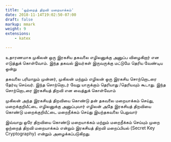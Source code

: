 ```yaml
---
title: 'ஒற்றைத் திறவி மறையாக்கம்'
date: 2018-11-14T19:02:50-07:00
draft: false
markup: mmark
weight: 9
extensions:
    - katex

---
```


உதாரணமாக முகிலன் ஒரு இரகசிய தகவலை எழிலனுக்கு அனுப்ப விழைகிறார் என எடுத்துக் கொள்வோம். இந்த தகவல் இவர்கள் இருவருக்கு மட்டுமே தெரிய வேண்டிய ஒன்று

தகவலை பரிமாறும் முன்னர், முகிலன் மற்றும் எழிலன் ஒரு இரகசிய சொற்றொடரை தேர்வு செய்வர். இந்த சொற்றொடர் வேறு யாருக்கும் தெரியாது /தெரியவும் கூடாது. இந்த சொற்றொடரை இரகசியத் திறவி என வைத்துக் கொள்வோம்

முகிலன் அந்த இரகசியத் திறவியை கொண்டு தன் தகவலை மறையாக்கம் செய்து, மறைக்குறியீட்டை எழிலனுக்கு அனுப்புவார்
எழிலன் அதே இரகசியத் திறவியை கொண்டு மறைக்குறியீட்டை மறைநீக்கம் செய்து இயற்தகவலை பெறுவார்

இவ்வாறு ஒரே திறவியை கொண்டு மறையாக்கம் மற்றும் மறைநீக்கம் செய்யும் முறை ஒற்றைத் திறவி மறையாக்கம் என்றும் இரகசியத் திறவி மறைப்பியல் (Secret Key Cryptography) என்றும் அழைக்கப்படுகிறது.